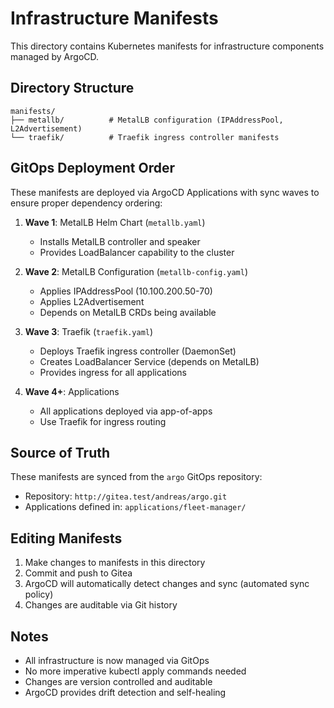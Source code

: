 # Infrastructure Manifests

This directory contains Kubernetes manifests for infrastructure components managed by ArgoCD.

## Directory Structure

```
manifests/
├── metallb/          # MetalLB configuration (IPAddressPool, L2Advertisement)
└── traefik/          # Traefik ingress controller manifests
```

## GitOps Deployment Order

These manifests are deployed via ArgoCD Applications with sync waves to ensure proper dependency ordering:

1. **Wave 1**: MetalLB Helm Chart (`metallb.yaml`)
   - Installs MetalLB controller and speaker
   - Provides LoadBalancer capability to the cluster

2. **Wave 2**: MetalLB Configuration (`metallb-config.yaml`)
   - Applies IPAddressPool (10.100.200.50-70)
   - Applies L2Advertisement
   - Depends on MetalLB CRDs being available

3. **Wave 3**: Traefik (`traefik.yaml`)
   - Deploys Traefik ingress controller (DaemonSet)
   - Creates LoadBalancer Service (depends on MetalLB)
   - Provides ingress for all applications

4. **Wave 4+**: Applications
   - All applications deployed via app-of-apps
   - Use Traefik for ingress routing

## Source of Truth

These manifests are synced from the `argo` GitOps repository:
- Repository: `http://gitea.test/andreas/argo.git`
- Applications defined in: `applications/fleet-manager/`

## Editing Manifests

1. Make changes to manifests in this directory
2. Commit and push to Gitea
3. ArgoCD will automatically detect changes and sync (automated sync policy)
4. Changes are auditable via Git history

## Notes

- All infrastructure is now managed via GitOps
- No more imperative kubectl apply commands needed
- Changes are version controlled and auditable
- ArgoCD provides drift detection and self-healing


